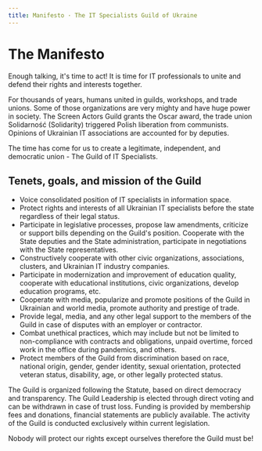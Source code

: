 ```yaml
---
title: Manifesto · The IT Specialists Guild of Ukraine
---
```


# The Manifesto

Enough talking, it's time to act! It is time for IT professionals to unite and defend their rights and interests together.

For thousands of years, humans united in guilds, workshops, and trade unions. Some of those organizations are very mighty and have huge power in society. The Screen Actors Guild grants the Oscar award, the trade union Solidarność (Solidarity) triggered Polish liberation from communists. Opinions of Ukrainian IT associations are accounted for by deputies.

The time has come for us to create a legitimate, independent, and democratic union - The Guild of IT Specialists.

## Tenets, goals, and mission of the Guild

- Voice consolidated position of IT specialists in information space.
- Protect rights and interests of all Ukrainian IT specialists before the state regardless of their legal status.
- Participate in legislative processes, propose law amendments, criticize or support bills depending on the Guild's position. Cooperate with the State deputies and the State administration, participate in negotiations with the State representatives.
- Constructively cooperate with other civic organizations, associations, clusters, and Ukrainian IT industry companies.
- Participate in modernization and improvement of education quality, cooperate with educational institutions, civic organizations, develop education programs, etc.
- Cooperate with media, popularize and promote positions of the Guild in Ukrainian and world media, promote authority and prestige of trade.
- Provide legal, media, and any other legal support to the members of the Guild in case of disputes with an employer or contractor.
- Combat unethical practices, which may include but not be limited to non-compliance with contracts and obligations, unpaid overtime, forced work in the office during pandemics, and others.
- Protect members of the Guild from discrimination based on race, national origin, gender, gender identity, sexual orientation, protected veteran status, disability, age, or other legally protected status.

The Guild is organized following the Statute, based on direct democracy and transparency. The Guild Leadership is elected through direct voting and can be withdrawn in case of trust loss. Funding is provided by membership fees and donations, financial statements are publicly available. The activity of the Guild is conducted exclusively within current legislation.

Nobody will protect our rights except ourselves therefore the Guild must be!